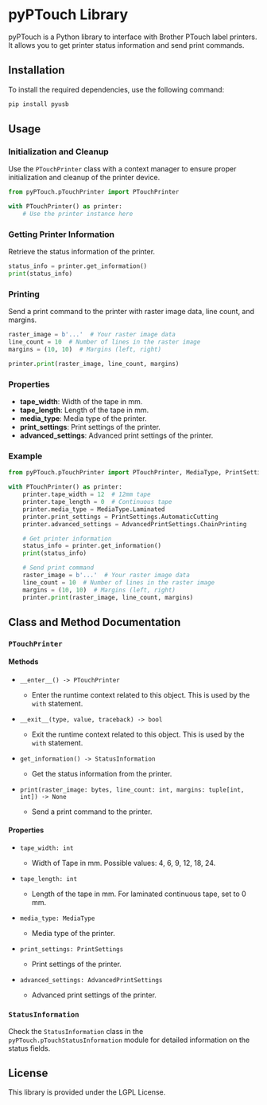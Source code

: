 # pyPTouch Library

pyPTouch is a Python library to interface with Brother PTouch label printers. It allows you to get printer status information and send print commands.

## Installation

To install the required dependencies, use the following command:

```bash
pip install pyusb
```

## Usage

### Initialization and Cleanup

Use the `PTouchPrinter` class with a context manager to ensure proper initialization and cleanup of the printer device.

```python
from pyPTouch.pTouchPrinter import PTouchPrinter

with PTouchPrinter() as printer:
    # Use the printer instance here
```

### Getting Printer Information

Retrieve the status information of the printer.

```python
status_info = printer.get_information()
print(status_info)
```

### Printing

Send a print command to the printer with raster image data, line count, and margins.

```python
raster_image = b'...'  # Your raster image data
line_count = 10  # Number of lines in the raster image
margins = (10, 10)  # Margins (left, right)

printer.print(raster_image, line_count, margins)
```

### Properties

- **tape_width**: Width of the tape in mm.
- **tape_length**: Length of the tape in mm.
- **media_type**: Media type of the printer.
- **print_settings**: Print settings of the printer.
- **advanced_settings**: Advanced print settings of the printer.

### Example

```python
from pyPTouch.pTouchPrinter import PTouchPrinter, MediaType, PrintSettings, AdvancedPrintSettings

with PTouchPrinter() as printer:
    printer.tape_width = 12  # 12mm tape
    printer.tape_length = 0  # Continuous tape
    printer.media_type = MediaType.Laminated
    printer.print_settings = PrintSettings.AutomaticCutting
    printer.advanced_settings = AdvancedPrintSettings.ChainPrinting

    # Get printer information
    status_info = printer.get_information()
    print(status_info)

    # Send print command
    raster_image = b'...'  # Your raster image data
    line_count = 10  # Number of lines in the raster image
    margins = (10, 10)  # Margins (left, right)
    printer.print(raster_image, line_count, margins)
```

## Class and Method Documentation

### `PTouchPrinter`

#### Methods

- `__enter__() -> PTouchPrinter`
  - Enter the runtime context related to this object. This is used by the `with` statement.

- `__exit__(type, value, traceback) -> bool`
  - Exit the runtime context related to this object. This is used by the `with` statement.

- `get_information() -> StatusInformation`
  - Get the status information from the printer.

- `print(raster_image: bytes, line_count: int, margins: tuple[int, int]) -> None`
  - Send a print command to the printer.

#### Properties

- `tape_width: int`
  - Width of Tape in mm. Possible values: 4, 6, 9, 12, 18, 24.

- `tape_length: int`
  - Length of the tape in mm. For laminated continuous tape, set to 0 mm.

- `media_type: MediaType`
  - Media type of the printer.

- `print_settings: PrintSettings`
  - Print settings of the printer.

- `advanced_settings: AdvancedPrintSettings`
  - Advanced print settings of the printer.

### `StatusInformation`

Check the `StatusInformation` class in the `pyPTouch.pTouchStatusInformation` module for detailed information on the status fields.

## License

This library is provided under the LGPL License.